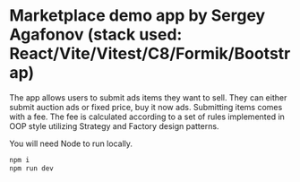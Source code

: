 # Marketplace demo app by Sergey Agafonov (stack used: React/Vite/Vitest/C8/Formik/Bootstrap)

The app allows users to submit ads items they want to sell. They can either submit auction ads or fixed price, buy it now ads. Submitting items comes with a fee. The fee is calculated according to a set of rules implemented in OOP style utilizing Strategy and Factory design patterns.

You will need Node to run locally.

```bash
npm i
npm run dev
```
